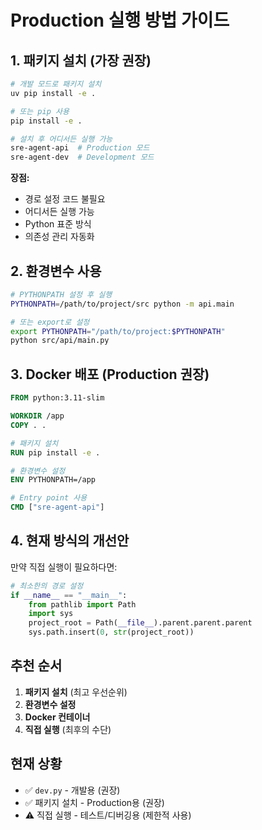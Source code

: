 # Production 실행 방법 가이드

## 1. 패키지 설치 (가장 권장)

```bash
# 개발 모드로 패키지 설치
uv pip install -e .

# 또는 pip 사용
pip install -e .

# 설치 후 어디서든 실행 가능
sre-agent-api  # Production 모드
sre-agent-dev  # Development 모드
```

**장점:**
- 경로 설정 코드 불필요
- 어디서든 실행 가능
- Python 표준 방식
- 의존성 관리 자동화

## 2. 환경변수 사용

```bash
# PYTHONPATH 설정 후 실행
PYTHONPATH=/path/to/project/src python -m api.main

# 또는 export로 설정
export PYTHONPATH="/path/to/project:$PYTHONPATH"
python src/api/main.py
```

## 3. Docker 배포 (Production 권장)

```dockerfile
FROM python:3.11-slim

WORKDIR /app
COPY . .

# 패키지 설치
RUN pip install -e .

# 환경변수 설정
ENV PYTHONPATH=/app

# Entry point 사용
CMD ["sre-agent-api"]
```

## 4. 현재 방식의 개선안

만약 직접 실행이 필요하다면:

```python
# 최소한의 경로 설정
if __name__ == "__main__":
    from pathlib import Path
    import sys
    project_root = Path(__file__).parent.parent.parent
    sys.path.insert(0, str(project_root))
```

## 추천 순서

1. **패키지 설치** (최고 우선순위)
2. **환경변수 설정**
3. **Docker 컨테이너**
4. **직접 실행** (최후의 수단)

## 현재 상황

- ✅ `dev.py` - 개발용 (권장)
- ✅ 패키지 설치 - Production용 (권장)
- ⚠️ 직접 실행 - 테스트/디버깅용 (제한적 사용)